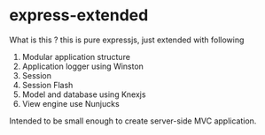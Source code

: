 # express-extended

What is this ? this is pure expressjs, just extended with following

  1. Modular application structure
  1. Application logger using Winston
  1. Session
  1. Session Flash
  1. Model and database using Knexjs
  1. View engine use Nunjucks

Intended to be small enough to create server-side MVC application.
